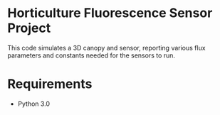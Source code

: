 # Horticulture Fluorescence Sensor Project
This code simulates a 3D canopy and sensor, reporting various flux parameters and constants needed for the sensors to run.

# Requirements
* Python 3.0
